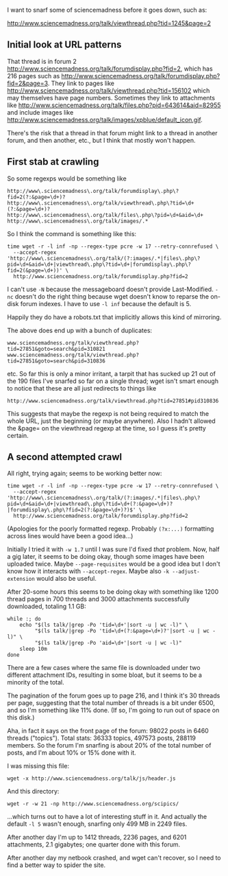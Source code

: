 I want to snarf some of sciencemadness before it goes down, such as:

<http://www.sciencemadness.org/talk/viewthread.php?tid=1245&page=2>

Initial look at URL patterns
----------------------------

That thread is in forum 2
<http://www.sciencemadness.org/talk/forumdisplay.php?fid=2>, which has
216 pages such as
<http://www.sciencemadness.org/talk/forumdisplay.php?fid=2&page=3>.
They link to pages like
<http://www.sciencemadness.org/talk/viewthread.php?tid=156102> which
may themselves have page numbers.  Sometimes they link to attachments
like
<http://www.sciencemadness.org/talk/files.php?pid=643614&aid=82955>
and include images like
<http://www.sciencemadness.org/talk/images/xpblue/default_icon.gif>.

There's the risk that a thread in that forum might link to a thread in
another forum, and then another, etc., but I think that mostly won't
happen.

First stab at crawling
----------------------

So some regexps would be something like

    http://www\.sciencemadness\.org/talk/forumdisplay\.php\?fid=2(?:&page=\d+)?
    http://www\.sciencemadness\.org/talk/viewthread\.php\?tid=\d+(?:&page=\d+)?
    http://www\.sciencemadness\.org/talk/files\.php\?pid=\d+&aid=\d+
    http://www\.sciencemadness\.org/talk/images/.*

So I think the command is something like this:

    time wget -r -l inf -np --regex-type pcre -w 17 --retry-connrefused \
      --accept-regex 'http://www\.sciencemadness\.org/talk/(?:images/.*|files\.php\?pid=\d+&aid=\d+|viewthread\.php\?tid=\d+|forumdisplay\.php\?fid=2(&page=\d+))' \
      http://www.sciencemadness.org/talk/forumdisplay.php?fid=2

I can't use `-N` because the messageboard doesn't provide
Last-Modified.  `-nc` doesn't do the right thing because wget doesn't
know to reparse the on-disk forum indexes.  I have to use `-l inf`
because the default is 5.

Happily they do have a robots.txt that implicitly allows this kind of
mirroring.

The above does end up with a bunch of duplicates:

    www.sciencemadness.org/talk/viewthread.php?tid=27851&goto=search&pid=310821
    www.sciencemadness.org/talk/viewthread.php?tid=27851&goto=search&pid=310836

etc.  So far this is only a minor irritant, a tarpit that has sucked
up 21 out of the 190 files I've snarfed so far on a single thread;
wget isn't smart enough to notice that these are all just redirects to
things like

    http://www.sciencemadness.org/talk/viewthread.php?tid=27851#pid310836

This suggests that maybe the regexp is not being required to match the
whole URL, just the beginning (or maybe anywhere).  Also I hadn't
allowed the &page= on the viewthread regexp at the time, so I guess
it's pretty certain.

A second attempted crawl
------------------------

All right, trying again; seems to be working better now:

    time wget -r -l inf -np --regex-type pcre -w 17 --retry-connrefused \
      --accept-regex 'http://www\.sciencemadness\.org/talk/(?:images/.*|files\.php\?pid=\d+&aid=\d+|viewthread\.php\?tid=\d+(?:&page=\d+)?|forumdisplay\.php\?fid=2(?:&page=\d+)?)$' \
      http://www.sciencemadness.org/talk/forumdisplay.php?fid=2

(Apologies for the poorly formatted regexp.  Probably `(?x:...)`
formatting across lines would have been a good idea...)

Initially I tried it with `-w 1.7` until I was sure I'd fixed *that*
problem.  Now, half a gig later, it seems to be doing okay, though
some images have been uploaded twice.  Maybe `--page-requisites` would
be a good idea but I don't know how it interacts with
`--accept-regex`.  Maybe also `-k --adjust-extension` would also be
useful.

After 20-some hours this seems to be doing okay with something like
1200 thread pages in 700 threads and 3000 attachments successfully
downloaded, totaling 1.1 GB:

    while :; do
        echo "$(ls talk/|grep -Po 'tid=\d+'|sort -u | wc -l)" \
             "$(ls talk/|grep -Po 'tid=\d+(?:&page=\d+)?'|sort -u | wc -l)" \
             "$(ls talk/|grep -Po 'aid=\d+'|sort -u | wc -l)"
        sleep 10m
    done

There are a few cases where the same file is downloaded under two
different attachment IDs, resulting in some bloat, but it seems to be
a minority of the total.

The pagination of the forum goes up to page 216, and I think it's 30
threads per page, suggesting that the total number of threads is a bit
under 6500, and so I'm something like 11% done.  (If so, I'm going to
run out of space on this disk.)

Aha, in fact it says on the front page of the forum: 98022 posts in
6460 threads ("topics").  Total stats: 36333 topics, 497573 posts,
288119 members.  So the forum I'm snarfing is about 20% of the total
number of posts, and I'm about 10% or 15% done with it.

I was missing this file:

    wget -x http://www.sciencemadness.org/talk/js/header.js

And this directory:

    wget -r -w 21 -np http://www.sciencemadness.org/scipics/

...which turns out to have a lot of interesting stuff in it.  And
actually the default `-l 5` wasn't enough, snarfing only 499 MB in
2249 files.

After another day I'm up to 1412 threads, 2236 pages, and 6201
attachments, 2.1 gigabytes; one quarter done with this forum.

After another day my netbook crashed, and wget can't recover, so I
need to find a better way to spider the site.